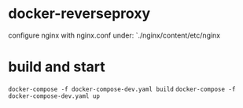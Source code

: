 # docker-reverseproxy
configure nginx with nginx.conf under:
`./nginx/content/etc/nginx

# build and start
`docker-compose -f docker-compose-dev.yaml build`
`docker-compose -f docker-compose-dev.yaml up`


